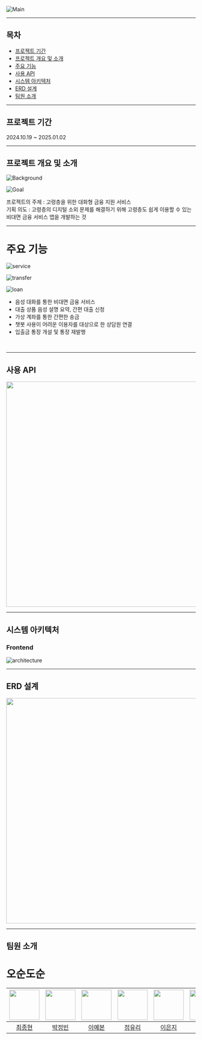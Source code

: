 ![Main](assets/images/Main.png)

---

## 목차

- [프로젝트 기간](#프로젝트-기간)
- [프로젝트 개요 및 소개](#프로젝트-개요-및-소개)
- [주요 기능](#주요-기능)
- [사용 API](#사용-API)
- [시스템 아키텍처](#시스템-아키텍처)
- [ERD 설계](#erd-설계)
- [팀원 소개](#팀원-소개)

---

## 프로젝트 기간

2024.10.19 ~ 2025.01.02

---

## 프로젝트 개요 및 소개

![Background](assets/images/background.png)

![Goal](assets/images/goal.png)

프로젝트의 주제 : 고령층을 위한 대화형 금융 지원 서비스<br>
기획 의도 : 고령층의 디지털 소외 문제를 해결하기 위해 고령층도 쉽게 이용할 수 있는 비대면 금융 서비스 앱을 개발하는 것
<br>

---

# 주요 기능

![service](assets/images/service.png)

![transfer](assets/images/transfer.png)

![loan](assets/images/loan.png)

- 음성 대화를 통한 비대면 금융 서비스
- 대출 상품 음성 설명 요약, 간편 대출 신청
- 가상 계좌를 통한 간편한 송금
- 챗봇 사용이 어려운 이용자를 대상으로 한 상담원 연결
- 입출금 통장 개설 및 통장 재발행
<br>

---

## 사용 API

<div align="center">
<img src="assets/images/usedAPI.png" width="600"/>
</div>

---

## 시스템 아키텍처

<h3>Frontend</h3> 

![architecture](assets/images/architecture.png)

---

## ERD 설계

<div align="center">
<img src="assets/images/ERD.png" width="600"/>
</div>

---

## 팀원 소개

# 오순도순

| <img src="https://github.com/jhchoi1104.png" width="80"> | <img src="https://github.com/ParkJeongBin01.png" width="80"> | <img src="https://github.com/ybon1107.png" width="80"> | <img src="https://github.com/owzl.png" width="80"> | <img src="https://github.com/runeunrun.png" width="80"> | <img src="https://github.com/cyh000127.png" width="80"> |
| :------------------------------------------------------: | :----------------------------------------------------------: | :----------------------------------------------------: | :------------------------------------------------: | :-----------------------------------------------------: | :-----------------------------------------------------: |
|         [최종현](https://github.com/jhchoi1104)          |         [박정빈](https://github.com/ParkJeongBin01)          |         [이예본](https://github.com/ybon1107)          |         [정유리](https://github.com/owzl)          |         [이은지](https://github.com/runeunrun)          |         [최윤혁](https://github.com/cyh000127)          |
